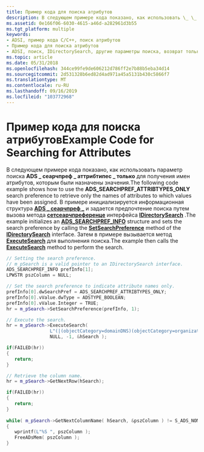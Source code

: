 ```yaml
---
title: Пример кода для поиска атрибутов
description: В следующем примере кода показано, как использовать \_ \_ параметр поиска ADS сеарчпреф аттрибтипес \_ только для получения имен атрибутов, которым были назначены значения.
ms.assetid: 0e166f06-6030-4615-a46d-a282961d3b55
ms.tgt_platform: multiple
keywords:
- ADSI, пример кода C/C++, поиск атрибутов
- Пример кода для поиска атрибутов
- ADSI, поиск, IDirectorySearch, другие параметры поиска, возврат только имен атрибутов, пример кода
ms.topic: article
ms.date: 05/31/2018
ms.openlocfilehash: 344ce99fe9de606212d786ff2e7b88b5eba34d14
ms.sourcegitcommit: 2d531328b6ed82d4ad971a45a5131b430c5866f7
ms.translationtype: MT
ms.contentlocale: ru-RU
ms.lasthandoff: 09/16/2019
ms.locfileid: "103772968"
---
```

# <a name="example-code-for-searching-for-attributes"></a><span data-ttu-id="c1de6-106">Пример кода для поиска атрибутов</span><span class="sxs-lookup"><span data-stu-id="c1de6-106">Example Code for Searching for Attributes</span></span>

<span data-ttu-id="c1de6-107">В следующем примере кода показано, как использовать параметр поиска **ADS \_ сеарчпреф \_ аттрибтипес \_ только** для получения имен атрибутов, которым были назначены значения.</span><span class="sxs-lookup"><span data-stu-id="c1de6-107">The following code example shows how to use the **ADS\_SEARCHPREF\_ATTRIBTYPES\_ONLY** search preference to retrieve only the names of attributes to which values have been assigned.</span></span> <span data-ttu-id="c1de6-108">В примере инициализируется информационная структура [**ADS \_ сеарчпреф \_**](/windows/desktop/api/Iads/ns-iads-ads_searchpref_info) и задается предпочтение поиска путем вызова метода [**сетсеарчпреференце**](/windows/desktop/api/Iads/nf-iads-idirectorysearch-setsearchpreference) интерфейса [**IDirectorySearch**](/windows/desktop/api/Iads/nn-iads-idirectorysearch) .</span><span class="sxs-lookup"><span data-stu-id="c1de6-108">The example initializes an [**ADS\_SEARCHPREF\_INFO**](/windows/desktop/api/Iads/ns-iads-ads_searchpref_info) structure and sets the search preference by calling the [**SetSearchPreference**](/windows/desktop/api/Iads/nf-iads-idirectorysearch-setsearchpreference) method of the [**IDirectorySearch**](/windows/desktop/api/Iads/nn-iads-idirectorysearch) interface.</span></span> <span data-ttu-id="c1de6-109">Затем в примере вызывается метод [**ExecuteSearch**](/windows/desktop/api/Iads/nf-iads-idirectorysearch-executesearch) для выполнения поиска.</span><span class="sxs-lookup"><span data-stu-id="c1de6-109">The example then calls the [**ExecuteSearch**](/windows/desktop/api/Iads/nf-iads-idirectorysearch-executesearch) method to perform the search.</span></span>


```C++
// Setting the search preference.
// m_pSearch is a valid pointer to an IDirectorySearch interface.
ADS_SEARCHPREF_INFO prefInfo[1];
LPWSTR pszColumn = NULL;

// Set the search preference to indicate attribute names only.
prefInfo[0].dwSearchPref = ADS_SEARCHPREF_ATTRIBTYPES_ONLY;
prefInfo[0].vValue.dwType = ADSTYPE_BOOLEAN;
prefInfo[0].vValue.Integer = TRUE;
hr = m_pSearch->SetSearchPreference(prefInfo, 1);

// Execute the search.
hr = m_pSearch->ExecuteSearch(
                L"(|(objectCategory=domainDNS)(objectCategory=organizationalUnit))", 
                NULL, -1, &hSearch );

if(FAILED(hr))
{
   return;
}

// Retrieve the column name.
hr = m_pSearch->GetNextRow(hSearch);

if(FAILED(hr))
{
   return;
}
    
while( m_pSearch->GetNextColumnName( hSearch, &pszColumn ) != S_ADS_NOMORE_COLUMNS )
{
   wprintf(L"%S ", pszColumn );
   FreeADsMem( pszColumn );
}
```



 

 




